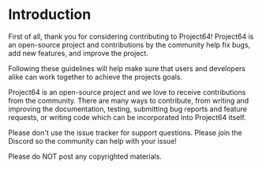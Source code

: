 # Introduction

First of all, thank you for considering contributing to Project64! Project64 is an open-source project and contributions by the community help fix bugs, add new features, and improve the project.

Following these guidelines will help make sure that users and developers alike can work together to achieve the projects goals.

Project64 is an open-source project and we love to receive contributions from the community. There are many ways to contribute, from writing and improving the documentation, testing, submitting bug reports and feature requests, or writing code which can be incorporated into Project64 itself.

Please don't use the issue tracker for support questions. Please join the Discord so the community can help with your issue!

Please do NOT post any copyrighted materials.